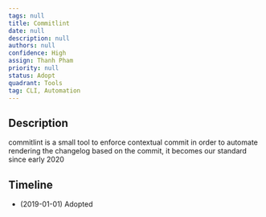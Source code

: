 ```yaml
---
tags: null
title: Commitlint
date: null
description: null
authors: null
confidence: High
assign: Thanh Pham
priority: null
status: Adopt
quadrant: Tools
tag: CLI, Automation
---
```


## Description

commitlint is a small tool to enforce contextual commit in order to automate rendering the changelog based on the commit, it becomes our standard since early 2020

## Timeline

- (2019-01-01) Adopted

